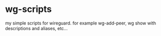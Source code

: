 # wg-scripts
my simple scripts for wireguard. for example wg-add-peer, wg show with descriptions and aliases, etc...
